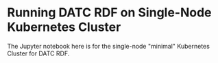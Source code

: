 # Running DATC RDF on Single-Node Kubernetes Cluster

The Jupyter notebook here is for the single-node "minimal" Kubernetes Cluster for DATC RDF.

